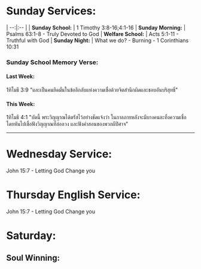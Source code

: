 # Sunday Services:

| --:|:-- |
| **Sunday School:**  |	1 Timothy 3:8-16;4:1-16
| **Sunday Morning:** |	Psalms 63:1-8 - Truly Devoted to God
| **Welfare School:** | Acts 5:1-11 - Truthful with God
| **Sunday Night:**   | What we do? - Burning - 1 Corinthians 10:31
### Sunday School Memory Verse:
#### Last Week: 
1ทิโมธี 3:9 "และเป็นคนยึดมั่นในข้อลึกลับแห่งความเชื่อด้วยจิตสำนึกผิดและชอบอันบริสุทธิ์"

#### This Week:
1ทิโมธี 4:1 "บัดนี้ พระวิญญาณได้ตรัสไว้อย่างชัดแจ้งว่า ในกาลภายหลังจะมีบางคนละทิ้งความเชื่อ โดยหันไปเชื่อฟังวิญญาณที่ล่อลวง และฟังคำสอนของพวกผีปิศาจ"

---
# Wednesday Service:

John 15:7 - Letting God Change you

# Thursday English Service:

John 15:7 - Letting God Change you

# Saturday:

## Soul Winning: